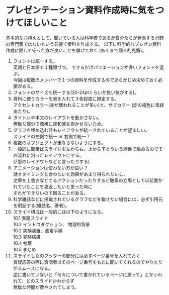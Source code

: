 # プレゼンテーション資料作成時に気をつけてほしいこと
基本的な心構えとして、聞いている人は科学者であるが自分たちが発表する分野の専門家ではないという前提で資料を作成する。
以下に科学的なプレゼン資料作成に際して守った方が良いことを挙げておく (あくまで個人的見解)。  
1. フォントは統一する。  
   英語と日本語で１種類づつ。
   できるだけバリエーションが多いフォントを選ぶ。  
   今回は複数のメンバーで１つの資料を作成するのであらかじめ決めておく必要がある。  
2. フォントのサイズも統一する(20-24ptくらいが良い気がする)。  
3. 資料に使うカラーを黒を入れて３色程度に限定する。  
   アクセントカラー(赤が使われることが多い)と、サブカラー (赤の補色に青緑あたり)。
4. タイトルや本文のレイアウトを動かさない。  
   無駄な部分で聴衆に違和感を抱かせないため。  
5. グラフを埋め込む時もレイアウトが統一されていることが望ましい。  
   スライドの左側で統一 or 右側で統一？  
6. 複数のオブジェクトが重ならないようにする。  
7. 一般的に聴衆はスライドを左から右、上から下とういう順番で眺めるのでその流れに沿ったレイアウトにする。  
   (Z型のレイアウトなどと言ったりする)  
8. アニメーションは使わない方が良い？  
   話すタイミングと合わないと効果があまり得られないし、  
   文章を上書きなどするアクションだったりすると聴衆の立場として以前書かれていたことを見返したいと思った時に  
   それができないので困ることがある。  
9. 科学雑誌などに掲載されているグラフなどを載せたい場合には、必ず引用元を明記する(雑誌名、著者)。  
10. スライド構成は一般的には以下のようになる。  
10.1 表題スライド  
10.2 イントロダクション、 物理的背景  
10.2 実験装置、測定手順  
10.3 実験結果  
10.4 考察  
10.5 まとめ
11. スライドしたのフッターの部分には必ずページ番号を入れておく  
   質疑応答の際に質問者はそのページ番号をもとに聞いてくれるのでやりとりがスムースになる。    
   逆に書いていないと「何々について書かれているページに戻って」とかいわれて、どのスライドかわからず  
   無駄な時間が費やされてしまう。
   


